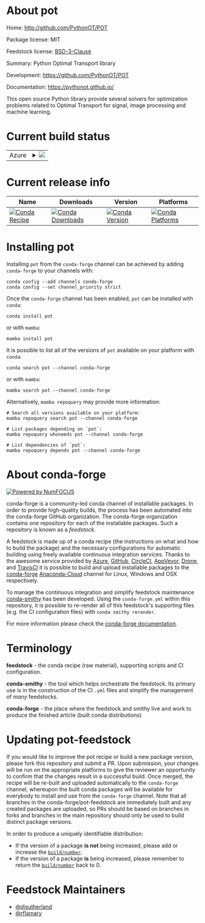 About pot
=========

Home: http://github.com/PythonOT/POT

Package license: MIT

Feedstock license: [BSD-3-Clause](https://github.com/conda-forge/pot-feedstock/blob/main/LICENSE.txt)

Summary: Python Optimal Transport library

Development: https://github.com/PythonOT/POT

Documentation: https://pythonot.github.io/

This open source Python library provide several solvers for optimization
problems related to Optimal Transport for signal, image processing and
machine learning.


Current build status
====================


<table>
    
  <tr>
    <td>Azure</td>
    <td>
      <details>
        <summary>
          <a href="https://dev.azure.com/conda-forge/feedstock-builds/_build/latest?definitionId=803&branchName=main">
            <img src="https://dev.azure.com/conda-forge/feedstock-builds/_apis/build/status/pot-feedstock?branchName=main">
          </a>
        </summary>
        <table>
          <thead><tr><th>Variant</th><th>Status</th></tr></thead>
          <tbody><tr>
              <td>linux_64_numpy1.20python3.8.____cpythonpython_implcpython</td>
              <td>
                <a href="https://dev.azure.com/conda-forge/feedstock-builds/_build/latest?definitionId=803&branchName=main">
                  <img src="https://dev.azure.com/conda-forge/feedstock-builds/_apis/build/status/pot-feedstock?branchName=main&jobName=linux&configuration=linux%20linux_64_numpy1.20python3.8.____cpythonpython_implcpython" alt="variant">
                </a>
              </td>
            </tr><tr>
              <td>linux_64_numpy1.20python3.9.____cpythonpython_implcpython</td>
              <td>
                <a href="https://dev.azure.com/conda-forge/feedstock-builds/_build/latest?definitionId=803&branchName=main">
                  <img src="https://dev.azure.com/conda-forge/feedstock-builds/_apis/build/status/pot-feedstock?branchName=main&jobName=linux&configuration=linux%20linux_64_numpy1.20python3.9.____cpythonpython_implcpython" alt="variant">
                </a>
              </td>
            </tr><tr>
              <td>linux_64_numpy1.21python3.10.____cpythonpython_implcpython</td>
              <td>
                <a href="https://dev.azure.com/conda-forge/feedstock-builds/_build/latest?definitionId=803&branchName=main">
                  <img src="https://dev.azure.com/conda-forge/feedstock-builds/_apis/build/status/pot-feedstock?branchName=main&jobName=linux&configuration=linux%20linux_64_numpy1.21python3.10.____cpythonpython_implcpython" alt="variant">
                </a>
              </td>
            </tr><tr>
              <td>linux_64_numpy1.23python3.11.____cpythonpython_implcpython</td>
              <td>
                <a href="https://dev.azure.com/conda-forge/feedstock-builds/_build/latest?definitionId=803&branchName=main">
                  <img src="https://dev.azure.com/conda-forge/feedstock-builds/_apis/build/status/pot-feedstock?branchName=main&jobName=linux&configuration=linux%20linux_64_numpy1.23python3.11.____cpythonpython_implcpython" alt="variant">
                </a>
              </td>
            </tr><tr>
              <td>osx_64_numpy1.20python3.8.____cpythonpython_implcpython</td>
              <td>
                <a href="https://dev.azure.com/conda-forge/feedstock-builds/_build/latest?definitionId=803&branchName=main">
                  <img src="https://dev.azure.com/conda-forge/feedstock-builds/_apis/build/status/pot-feedstock?branchName=main&jobName=osx&configuration=osx%20osx_64_numpy1.20python3.8.____cpythonpython_implcpython" alt="variant">
                </a>
              </td>
            </tr><tr>
              <td>osx_64_numpy1.20python3.9.____cpythonpython_implcpython</td>
              <td>
                <a href="https://dev.azure.com/conda-forge/feedstock-builds/_build/latest?definitionId=803&branchName=main">
                  <img src="https://dev.azure.com/conda-forge/feedstock-builds/_apis/build/status/pot-feedstock?branchName=main&jobName=osx&configuration=osx%20osx_64_numpy1.20python3.9.____cpythonpython_implcpython" alt="variant">
                </a>
              </td>
            </tr><tr>
              <td>osx_64_numpy1.21python3.10.____cpythonpython_implcpython</td>
              <td>
                <a href="https://dev.azure.com/conda-forge/feedstock-builds/_build/latest?definitionId=803&branchName=main">
                  <img src="https://dev.azure.com/conda-forge/feedstock-builds/_apis/build/status/pot-feedstock?branchName=main&jobName=osx&configuration=osx%20osx_64_numpy1.21python3.10.____cpythonpython_implcpython" alt="variant">
                </a>
              </td>
            </tr><tr>
              <td>osx_64_numpy1.23python3.11.____cpythonpython_implcpython</td>
              <td>
                <a href="https://dev.azure.com/conda-forge/feedstock-builds/_build/latest?definitionId=803&branchName=main">
                  <img src="https://dev.azure.com/conda-forge/feedstock-builds/_apis/build/status/pot-feedstock?branchName=main&jobName=osx&configuration=osx%20osx_64_numpy1.23python3.11.____cpythonpython_implcpython" alt="variant">
                </a>
              </td>
            </tr><tr>
              <td>osx_arm64_numpy1.20python3.8.____cpython</td>
              <td>
                <a href="https://dev.azure.com/conda-forge/feedstock-builds/_build/latest?definitionId=803&branchName=main">
                  <img src="https://dev.azure.com/conda-forge/feedstock-builds/_apis/build/status/pot-feedstock?branchName=main&jobName=osx&configuration=osx%20osx_arm64_numpy1.20python3.8.____cpython" alt="variant">
                </a>
              </td>
            </tr><tr>
              <td>osx_arm64_numpy1.20python3.9.____cpython</td>
              <td>
                <a href="https://dev.azure.com/conda-forge/feedstock-builds/_build/latest?definitionId=803&branchName=main">
                  <img src="https://dev.azure.com/conda-forge/feedstock-builds/_apis/build/status/pot-feedstock?branchName=main&jobName=osx&configuration=osx%20osx_arm64_numpy1.20python3.9.____cpython" alt="variant">
                </a>
              </td>
            </tr><tr>
              <td>osx_arm64_numpy1.21python3.10.____cpython</td>
              <td>
                <a href="https://dev.azure.com/conda-forge/feedstock-builds/_build/latest?definitionId=803&branchName=main">
                  <img src="https://dev.azure.com/conda-forge/feedstock-builds/_apis/build/status/pot-feedstock?branchName=main&jobName=osx&configuration=osx%20osx_arm64_numpy1.21python3.10.____cpython" alt="variant">
                </a>
              </td>
            </tr><tr>
              <td>osx_arm64_numpy1.23python3.11.____cpython</td>
              <td>
                <a href="https://dev.azure.com/conda-forge/feedstock-builds/_build/latest?definitionId=803&branchName=main">
                  <img src="https://dev.azure.com/conda-forge/feedstock-builds/_apis/build/status/pot-feedstock?branchName=main&jobName=osx&configuration=osx%20osx_arm64_numpy1.23python3.11.____cpython" alt="variant">
                </a>
              </td>
            </tr><tr>
              <td>win_64_numpy1.20python3.8.____cpythonpython_implcpython</td>
              <td>
                <a href="https://dev.azure.com/conda-forge/feedstock-builds/_build/latest?definitionId=803&branchName=main">
                  <img src="https://dev.azure.com/conda-forge/feedstock-builds/_apis/build/status/pot-feedstock?branchName=main&jobName=win&configuration=win%20win_64_numpy1.20python3.8.____cpythonpython_implcpython" alt="variant">
                </a>
              </td>
            </tr><tr>
              <td>win_64_numpy1.20python3.9.____cpythonpython_implcpython</td>
              <td>
                <a href="https://dev.azure.com/conda-forge/feedstock-builds/_build/latest?definitionId=803&branchName=main">
                  <img src="https://dev.azure.com/conda-forge/feedstock-builds/_apis/build/status/pot-feedstock?branchName=main&jobName=win&configuration=win%20win_64_numpy1.20python3.9.____cpythonpython_implcpython" alt="variant">
                </a>
              </td>
            </tr><tr>
              <td>win_64_numpy1.21python3.10.____cpythonpython_implcpython</td>
              <td>
                <a href="https://dev.azure.com/conda-forge/feedstock-builds/_build/latest?definitionId=803&branchName=main">
                  <img src="https://dev.azure.com/conda-forge/feedstock-builds/_apis/build/status/pot-feedstock?branchName=main&jobName=win&configuration=win%20win_64_numpy1.21python3.10.____cpythonpython_implcpython" alt="variant">
                </a>
              </td>
            </tr><tr>
              <td>win_64_numpy1.23python3.11.____cpythonpython_implcpython</td>
              <td>
                <a href="https://dev.azure.com/conda-forge/feedstock-builds/_build/latest?definitionId=803&branchName=main">
                  <img src="https://dev.azure.com/conda-forge/feedstock-builds/_apis/build/status/pot-feedstock?branchName=main&jobName=win&configuration=win%20win_64_numpy1.23python3.11.____cpythonpython_implcpython" alt="variant">
                </a>
              </td>
            </tr>
          </tbody>
        </table>
      </details>
    </td>
  </tr>
</table>

Current release info
====================

| Name | Downloads | Version | Platforms |
| --- | --- | --- | --- |
| [![Conda Recipe](https://img.shields.io/badge/recipe-pot-green.svg)](https://anaconda.org/conda-forge/pot) | [![Conda Downloads](https://img.shields.io/conda/dn/conda-forge/pot.svg)](https://anaconda.org/conda-forge/pot) | [![Conda Version](https://img.shields.io/conda/vn/conda-forge/pot.svg)](https://anaconda.org/conda-forge/pot) | [![Conda Platforms](https://img.shields.io/conda/pn/conda-forge/pot.svg)](https://anaconda.org/conda-forge/pot) |

Installing pot
==============

Installing `pot` from the `conda-forge` channel can be achieved by adding `conda-forge` to your channels with:

```
conda config --add channels conda-forge
conda config --set channel_priority strict
```

Once the `conda-forge` channel has been enabled, `pot` can be installed with `conda`:

```
conda install pot
```

or with `mamba`:

```
mamba install pot
```

It is possible to list all of the versions of `pot` available on your platform with `conda`:

```
conda search pot --channel conda-forge
```

or with `mamba`:

```
mamba search pot --channel conda-forge
```

Alternatively, `mamba repoquery` may provide more information:

```
# Search all versions available on your platform:
mamba repoquery search pot --channel conda-forge

# List packages depending on `pot`:
mamba repoquery whoneeds pot --channel conda-forge

# List dependencies of `pot`:
mamba repoquery depends pot --channel conda-forge
```


About conda-forge
=================

[![Powered by
NumFOCUS](https://img.shields.io/badge/powered%20by-NumFOCUS-orange.svg?style=flat&colorA=E1523D&colorB=007D8A)](https://numfocus.org)

conda-forge is a community-led conda channel of installable packages.
In order to provide high-quality builds, the process has been automated into the
conda-forge GitHub organization. The conda-forge organization contains one repository
for each of the installable packages. Such a repository is known as a *feedstock*.

A feedstock is made up of a conda recipe (the instructions on what and how to build
the package) and the necessary configurations for automatic building using freely
available continuous integration services. Thanks to the awesome service provided by
[Azure](https://azure.microsoft.com/en-us/services/devops/), [GitHub](https://github.com/),
[CircleCI](https://circleci.com/), [AppVeyor](https://www.appveyor.com/),
[Drone](https://cloud.drone.io/welcome), and [TravisCI](https://travis-ci.com/)
it is possible to build and upload installable packages to the
[conda-forge](https://anaconda.org/conda-forge) [Anaconda-Cloud](https://anaconda.org/)
channel for Linux, Windows and OSX respectively.

To manage the continuous integration and simplify feedstock maintenance
[conda-smithy](https://github.com/conda-forge/conda-smithy) has been developed.
Using the ``conda-forge.yml`` within this repository, it is possible to re-render all of
this feedstock's supporting files (e.g. the CI configuration files) with ``conda smithy rerender``.

For more information please check the [conda-forge documentation](https://conda-forge.org/docs/).

Terminology
===========

**feedstock** - the conda recipe (raw material), supporting scripts and CI configuration.

**conda-smithy** - the tool which helps orchestrate the feedstock.
                   Its primary use is in the construction of the CI ``.yml`` files
                   and simplify the management of *many* feedstocks.

**conda-forge** - the place where the feedstock and smithy live and work to
                  produce the finished article (built conda distributions)


Updating pot-feedstock
======================

If you would like to improve the pot recipe or build a new
package version, please fork this repository and submit a PR. Upon submission,
your changes will be run on the appropriate platforms to give the reviewer an
opportunity to confirm that the changes result in a successful build. Once
merged, the recipe will be re-built and uploaded automatically to the
`conda-forge` channel, whereupon the built conda packages will be available for
everybody to install and use from the `conda-forge` channel.
Note that all branches in the conda-forge/pot-feedstock are
immediately built and any created packages are uploaded, so PRs should be based
on branches in forks and branches in the main repository should only be used to
build distinct package versions.

In order to produce a uniquely identifiable distribution:
 * If the version of a package **is not** being increased, please add or increase
   the [``build/number``](https://docs.conda.io/projects/conda-build/en/latest/resources/define-metadata.html#build-number-and-string).
 * If the version of a package **is** being increased, please remember to return
   the [``build/number``](https://docs.conda.io/projects/conda-build/en/latest/resources/define-metadata.html#build-number-and-string)
   back to 0.

Feedstock Maintainers
=====================

* [@djsutherland](https://github.com/djsutherland/)
* [@rflamary](https://github.com/rflamary/)

